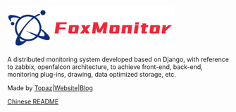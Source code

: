 <img src='statics/unity/img/FoxMonitor.png' width='380' title='MeowFile, A file management system'>

A distributed monitoring system developed based on Django, with reference to zabbix, openfalcon architecture, to achieve front-end, back-end, monitoring plug-ins, drawing, data optimized storage, etc. 

Made by [Topaz](https://topaz1618.github.io/about)|[Website](http://topazaws.com/)|[Blog](https://topaz1618.github.io/blog/)

[Chinese README](https://github.com/Topaz1618/FoxMonitor/blob/master/README_CN.markdown)
